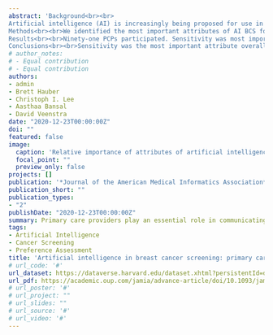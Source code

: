 ```yaml
---
abstract: 'Background<br><br>
Artificial intelligence (AI) is increasingly being proposed for use in medicine, including breast cancer screening (BCS). Little is known, however, about referring primary care providers’ (PCPs’) preferences for this technology. <br><br>
Methods<br><br>We identified the most important attributes of AI BCS for ordering PCPs using qualitative interviews: sensitivity, specificity, radiologist involvement, understandability of AI decision-making, supporting evidence, and diversity of training data. We invited US-based PCPs to participate in an internet-based experiment designed to force participants to trade off among the attributes of hypothetical AI BCS products. Responses were analyzed with random parameters logit and latent class models to assess how different attributes affect the choice to recommend AI-enhanced screening. <br><br>
Results<br><br>Ninety-one PCPs participated. Sensitivity was most important, and most PCPs viewed radiologist participation in mammography interpretation as important. Other important attributes were specificity, understandability of AI decision-making, and diversity of data. We identified 3 classes of respondents: “Sensitivity First” (41%) found sensitivity to be more than twice as important as other attributes; “Against AI Autonomy” (24%) wanted radiologists to confirm every image; “Uncertain Trade-Offs” (35%) viewed most attributes as having similar importance. A majority (76%) accepted the use of AI in a “triage” role that would allow it to filter out likely negatives without radiologist confirmation. <br><br>
Conclusions<br><br>Sensitivity was the most important attribute overall, but other key attributes should be addressed to produce clinically acceptable products. We also found that most PCPs accept the use of AI to make determinations about likely negative mammograms without radiologist confirmation.'
# author_notes:
# - Equal contribution
# - Equal contribution
authors:
- admin
- Brett Hauber
- Christoph I. Lee
- Aasthaa Bansal
- David Veenstra
date: "2020-12-23T00:00:00Z"
doi: ""
featured: false
image:
  caption: 'Relative importance of attributes of artificial intelligence-augmented screening for members of the three classes modeled in the latent class model'
  focal_point: ""
  preview_only: false
projects: []
publication: '*Journal of the American Medical Informatics Association*'
publication_short: ""
publication_types:
- "2"
publishDate: "2020-12-23T00:00:00Z"
summary: Primary care providers play an essential role in communicating the benefits and risks of breast cancer screening to women. As such, they may play an important role in the adoption of AI-based mammography interpretation. We quantitatively evaluated their preferences using a discrete choice experiment.
tags:
- Artificial Intelligence
- Cancer Screening
- Preference Assessment
title: 'Artificial intelligence in breast cancer screening: primary care provider preferences'
# url_code: '#'
url_dataset: https://dataverse.harvard.edu/dataset.xhtml?persistentId=doi:10.7910/DVN/EX4NG2
url_pdf: https://academic.oup.com/jamia/advance-article/doi/10.1093/jamia/ocaa292/6046152?guestAccessKey=1fd384b3-d390-4ce2-8e01-1be4ed968f22}{doi:10.1093/jamia/ocaa292
# url_poster: '#'
# url_project: ""
# url_slides: ""
# url_source: '#'
# url_video: '#'
---
```


